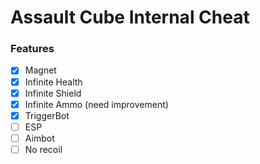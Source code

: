 # Assault Cube Internal Cheat

### Features
- [x] Magnet
- [x] Infinite Health
- [x] Infinite Shield
- [x] Infinite Ammo (need improvement)
- [x] TriggerBot
- [ ] ESP
- [ ] Aimbot
- [ ] No recoil